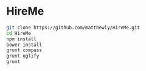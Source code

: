 
# HireMe

```bash
git clone https://github.com/matthewly/HireMe.git
cd HireMe
npm install
bower install
grunt compass
grunt uglify
grunt
```
